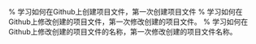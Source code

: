 % 学习如何在Github上创建项目文件，第一次创建项目文件
% 学习如何在Github上修改创建的项目文件，第一次修改创建的项目文件。
% 学习如何在Github上修改创建的项目文件的名称，第一次修改创建的项目文件名称。
